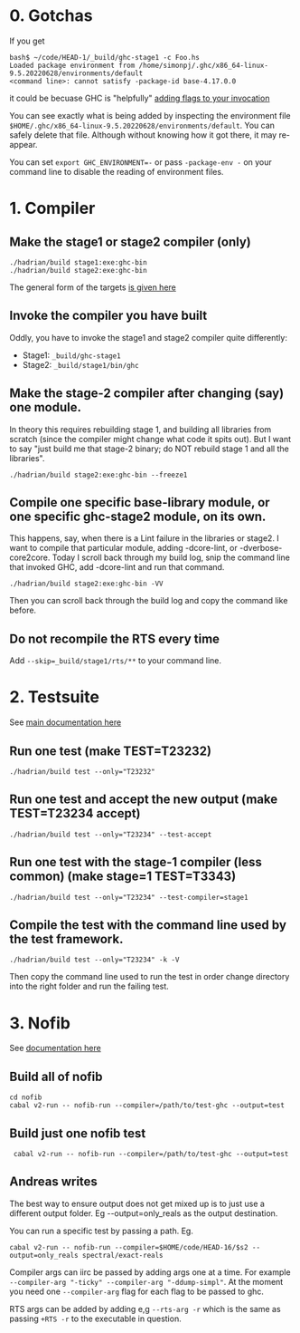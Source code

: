 # 0. Gotchas

If you get
```
bash$ ~/code/HEAD-1/_build/ghc-stage1 -c Foo.hs
Loaded package environment from /home/simonpj/.ghc/x86_64-linux-9.5.20220628/environments/default
<command line>: cannot satisfy -package-id base-4.17.0.0
```
it could be becuase GHC is "helpfully" [adding flags to your invocation](https://ghc.gitlab.haskell.org/ghc/doc/users_guide/packages.html#package-environments) 

You can see exactly what is being added by inspecting the environment file `$HOME/.ghc/x86_64-linux-9.5.20220628/environments/default`. You can safely delete that file. Although without knowing how it got there, it may re-appear.

You can set `export GHC_ENVIRONMENT=-` or pass `-package-env -` on your command line to disable the reading of environment files.

# 1. Compiler

## Make the stage1 or stage2 compiler (only)

```
./hadrian/build stage1:exe:ghc-bin
./hadrian/build stage2:exe:ghc-bin
```
The general form of the targets [is given here](https://gitlab.haskell.org/ghc/ghc/-/blob/master/hadrian/README.md#building-libraries-and-executables)

## Invoke the compiler you have built

Oddly, you have to invoke the stage1 and stage2 compiler quite differently:
* Stage1: `_build/ghc-stage1`
* Stage2: `_build/stage1/bin/ghc`


## Make the stage-2 compiler after changing (say) one module.

In theory this requires rebuilding stage 1, and building all libraries from scratch (since the compiler might change what code it spits out).  But I want to say "just build me that stage-2 binary; do NOT rebuild stage 1 and all the libraries".

```
./hadrian/build stage2:exe:ghc-bin --freeze1
```

## Compile one specific base-library module, or one specific ghc-stage2 module, on its own.

This happens, say, when there is a Lint failure in the libraries or stage2.  I want to compile that particular module, adding -dcore-lint, or -dverbose-core2core.  Today I scroll back through my build log, snip the command line that invoked GHC, add -dcore-lint and run that command.

```
./hadrian/build stage2:exe:ghc-bin -VV
```

Then you can scroll back through the build log and copy the command like before.

## Do not recompile the RTS every time

Add `--skip=_build/stage1/rts/**` to your command line.

# 2. Testsuite

See [main documentation here](https://gitlab.haskell.org/ghc/ghc/-/blob/master/hadrian/doc/testsuite.md)

## Run one test (make TEST=T23232)

```
./hadrian/build test --only="T23232"
```

## Run one test and accept the new output (make TEST=T23234 accept)

```
./hadrian/build test --only="T23234" --test-accept
```

## Run one test with the stage-1 compiler (less common) (make stage=1 TEST=T3343)

```
./hadrian/build test --only="T23234" --test-compiler=stage1
```


## Compile the test with the command line used by the test framework.

```
./hadrian/build test --only="T23234" -k -V
```

Then copy the command line used to run the test in order change directory
into the right folder and run the failing test.


# 3. Nofib

See [documentation here](https://gitlab.haskell.org/ghc/nofib/-/blob/master/shake/README.mkd)

## Build all of nofib

```
cd nofib
cabal v2-run -- nofib-run --compiler=/path/to/test-ghc --output=test
```

## Build just one nofib test
```
 cabal v2-run -- nofib-run --compiler=/path/to/test-ghc --output=test
```

## Andreas writes

The best way to ensure output does not get mixed up is to just use a different output folder. Eg --output=only_reals as the output destination.

You can run a specific test by passing a path. Eg.  
```
cabal v2-run -- nofib-run --compiler=$HOME/code/HEAD-16/$s2 --output=only_reals spectral/exact-reals
```
Compiler args can iirc be passed by adding args one at a time. For example `--compiler-arg "-ticky" --compiler-arg "-ddump-simpl"`.  At the moment you need one `--compiler-arg` flag for each flag to be passed to ghc.

RTS args can be added by adding e,g  `--rts-arg -r` which is the same as passing `+RTS -r` to the executable in question.